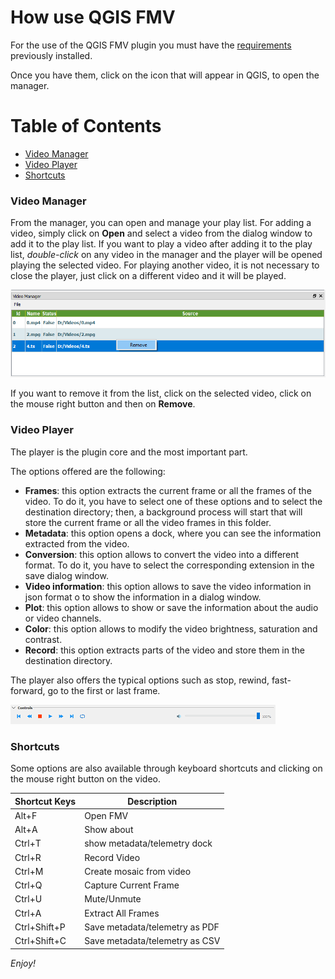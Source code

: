 # How use QGIS FMV #

For the use of the QGIS FMV plugin you must have the [requirements](../index.md#dependencies) previously installed.

Once you have them, click on the icon that will appear in QGIS, to open the manager.

# Table of Contents
<!-- MarkdownTOC -->

- [Video Manager](#video-manager)
- [Video Player](#video-player)
- [Shortcuts](#shortcuts)

<!-- /MarkdownTOC -->

### Video Manager

From the manager, you can open and manage your play list.
For adding a video, simply click on **Open** and select a video from the dialog window to add it to the play list.
If you want to play a video after adding it to the play list, *double-click* on any video in the manager and the player will be opened playing the selected video. 
For playing another video, it is not necessary to close the player, just click on a different video and it will be played.

![a](images/remove.png)

If you want to remove it from the list, click on the selected video, click on the mouse right button and then on **Remove**.

### Video Player

The player is the plugin core and the most important part. 

The options offered are the following:

- **Frames**: this option extracts the current frame or all the frames of the video. To do it, you have to select one of these options and to select the destination directory; 
then, a background process will start that will store the current frame or all the video frames in this folder.
- **Metadata**: this option opens a dock, where you can see the information extracted from the video.
- **Conversion**: this option allows to convert the video into a different format. To do it, you have to select the corresponding extension in the save dialog window.
- **Video information**: this option allows to save the video information in json format o to show the information in a dialog window.
- **Plot**: this option allows to show or save the information about the audio or video channels.
- **Color**: this option allows to modify the video brightness, saturation and contrast.
- **Record**: this option extracts parts of the video and store them in the destination directory.

The player also offers the typical options such as stop, rewind, fast-forward, go to the first or last frame.

![a](images/player.png)

### Shortcuts

Some options are also available through keyboard shortcuts and clicking on the mouse right button on the video.

| Shortcut Keys | Description |
| ------ | ------ |
| Alt+F | Open FMV |
| Alt+A | Show about |
| Ctrl+T | show metadata/telemetry dock |
| Ctrl+R | Record Video |
| Ctrl+M | Create mosaic from video |
| Ctrl+Q | Capture Current Frame |
| Ctrl+U | Mute/Unmute |
| Ctrl+A | Extract All Frames |
| Ctrl+Shift+P | Save metadata/telemetry as PDF |
| Ctrl+Shift+C | Save metadata/telemetry as CSV |


*Enjoy!*

